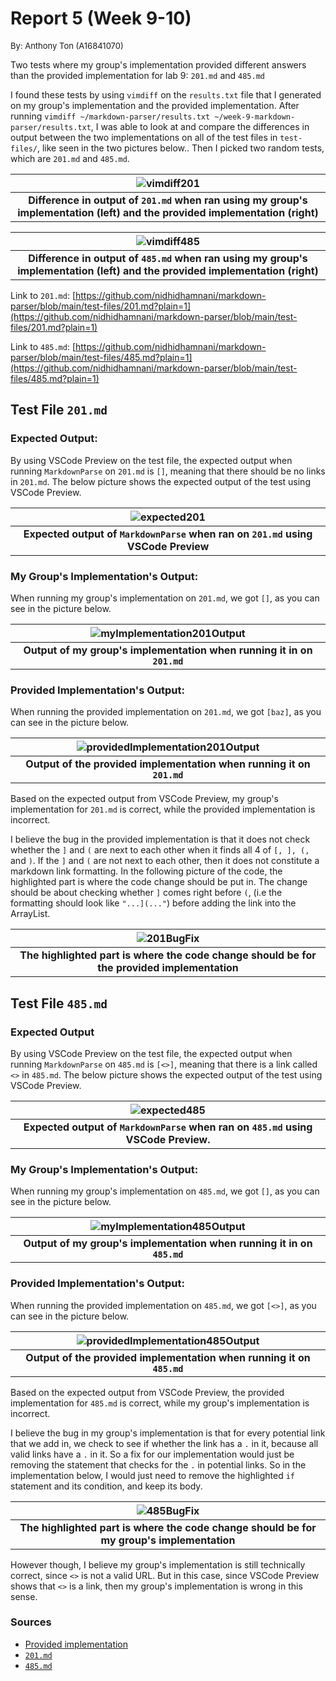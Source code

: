 # **Report 5 (Week 9-10)**

<font size= "2">By: Anthony Ton (A16841070)</font>

Two tests where my group's implementation provided different answers than the provided implementation for lab 9: `201.md` and `485.md`

I found these tests by using `vimdiff` on the `results.txt` file that I generated on my group's implementation and the provided implementation. After running `vimdiff ~/markdown-parser/results.txt ~/week-9-markdown-parser/results.txt`, I was able to look at and compare the differences in output between the two implementations on all of the test files in `test-files/`, like seen in the two pictures below.. Then I picked two random tests, which are `201.md` and `485.md`. 

| ![vimdiff201](vimdiff201.png) |
|:--:|
| <b>Difference in output of `201.md` when ran using my group's implementation (left) and the provided implementation (right)</b>|

| ![vimdiff485](vimdiff485.png) |
|:--:|
|<b> Difference in output of `485.md` when ran using my group's implementation (left) and the provided implementation (right)</b>|

Link to `201.md`: [https://github.com/nidhidhamnani/markdown-parser/blob/main/test-files/201.md?plain=1](https://github.com/nidhidhamnani/markdown-parser/blob/main/test-files/201.md?plain=1)

Link to `485.md`: [https://github.com/nidhidhamnani/markdown-parser/blob/main/test-files/485.md?plain=1](https://github.com/nidhidhamnani/markdown-parser/blob/main/test-files/485.md?plain=1)

## **Test File `201.md`** ##

### **Expected Output:** ###
By using VSCode Preview on the test file, the expected output when running `MarkdownParse` on `201.md` is `[]`, meaning that there should be no links in `201.md`. The below picture shows the expected output of the test using VSCode Preview.

| ![expected201](expected201.png) |
|:--:|
|<b>Expected output of `MarkdownParse` when ran on `201.md` using VSCode Preview</b>

### **My Group's Implementation's Output:** ###

When running my group's implementation on `201.md`, we got `[]`, as you can see in the picture below.

| ![myImplementation201Output](myImplementation201Output.png) |
|:--:|
|<b>Output of my group's implementation when running it in on `201.md`</b>|

### **Provided Implementation's Output:** ###

When running the provided implementation on `201.md`, we got `[baz]`, as you can see in the picture below.

| ![providedImplementation201Output](providedImplementation201Output.png) |
|:--:|
|<b>Output of the provided implementation when running it on `201.md`</b>|

Based on the expected output from VSCode Preview, my group's implementation for `201.md` is correct, while the provided implementation is incorrect.

I believe the bug in the provided implementation is that it does not check whether the `]` and `(` are next to each other when it finds all 4 of `[, ], (,` and `)`. If the `]` and `(` are not next to each other, then it does not constitute a markdown link formatting. In the following picture of the code, the highlighted part is where the code change should be put in. The change should be about checking whether `]` comes right before `(`, (i.e the formatting should look like `"...](..."`) before adding the link into the ArrayList.

| ![201BugFix](201BugFix.png) |
|:--:|
|<b>The highlighted part is where the code change should be for the provided implementation </b>|

## **Test File `485.md`** ##

### **Expected Output** ###
By using VSCode Preview on the test file, the expected output when running `MarkdownParse` on `485.md` is `[<>]`, meaning that there is a link called `<>` in `485.md`. The below picture shows the expected output of the test using VSCode Preview.

| ![expected485](expected485.png) |
|:--:|
|<b> Expected output of `MarkdownParse` when ran on `485.md` using VSCode Preview. </b>|

### **My Group's Implementation's Output:** ###

When running my group's implementation on `485.md`, we got `[]`, as you can see in the picture below.

| ![myImplementation485Output](myImplementation485Output.png) |
|:--:|
|<b>Output of my group's implementation when running it in on `485.md`</b>|

### **Provided Implementation's Output:** ###

When running the provided implementation on `485.md`, we got `[<>]`, as you can see in the picture below.

| ![providedImplementation485Output](providedImplementation485Output.png) |
|:--:|
|<b>Output of the provided implementation when running it on `485.md`</b>|

Based on the expected output from VSCode Preview, the provided implementation for `485.md` is correct, while my group's implementation is incorrect.

I believe the bug in my group's implementation is that for every potential link that we add in, we check to see if whether the link has a `.` in it, because all valid links have a `.` in it. So a fix for our implementation would just be removing the statement that checks for the `.` in potential links. So in the implementation below, I would just need to remove the highlighted `if` statement and its condition, and keep its body.

| ![485BugFix](485BugFix.png) |
|:--:|
|<b> The highlighted part is where the code change should be for my group's implementation</b>|

However though, I believe my group's implementation is still technically correct, since `<>` is not a valid URL. But in this case, since VSCode Preview shows that `<>` is a link, then my group's implementation is wrong in this sense.

### Sources
* [Provided implementation](https://github.com/nidhidhamnani/markdown-parser)
* [`201.md`](https://github.com/nidhidhamnani/markdown-parser/blob/main/test-files/201.md?plain=1)
* [`485.md`](https://github.com/nidhidhamnani/markdown-parser/blob/main/test-files/485.md?plain=1)